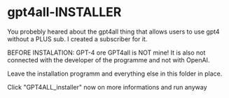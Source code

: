 # gpt4all-INSTALLER
You probebly heared about the gpt4all thing that allows users to use gpt4 without a PLUS sub. I created a subscriber for it.

BEFORE INSTALATION:
GPT-4 ore GPT4all is NOT mine!
It is also not connected with the developer of the programme and not with OpenAI.

Leave the installation programm and everything else in this folder in place.

Click "GPT4ALL_installer" now on more informations and run anyway

